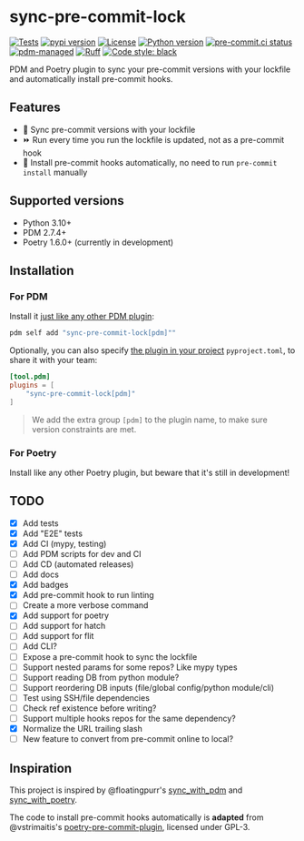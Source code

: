 # sync-pre-commit-lock

[![Tests](https://github.com/GabDug/sync-pre-commit-lock/actions/workflows/ci.yml/badge.svg)](https://github.com/GabDug/sync-pre-commit-lock/actions/workflows/ci.yml)
[![pypi version](https://img.shields.io/pypi/v/sync-pre-commit-lock.svg)](https://pypi.org/project/sync-pre-commit-lock/)
[![License](https://img.shields.io/pypi/l/sync-pre-commit-lock.svg)](https://pypi.python.org/pypi/sync-pre-commit-lock)
[![Python version](https://img.shields.io/pypi/pyversions/sync-pre-commit-lock.svg)](https://pypi.python.org/pypi/sync-pre-commit-lock)
[![pre-commit.ci status](https://results.pre-commit.ci/badge/github/GabDug/sync-pre-commit-lock/main.svg?badge_token=PzBISUnvTEeYahD7i22qiA)](https://results.pre-commit.ci/latest/github/GabDug/sync-pre-commit-lock/main?badge_token=PzBISUnvTEeYahD7i22qiA)
[![pdm-managed](https://img.shields.io/badge/pdm-managed-blueviolet)](https://pdm.fming.dev)
[![Ruff](https://img.shields.io/badge/ruff-lint-red)](https://github.com/charliermarsh/ruff)
[![Code style: black](https://img.shields.io/badge/code%20style-black-000000.svg)](https://github.com/psf/black)

PDM and Poetry plugin to sync your pre-commit versions with your lockfile and automatically install pre-commit hooks.

## Features

- 🔁 Sync pre-commit versions with your lockfile
- ⏩ Run every time you run the lockfile is updated, not as a pre-commit hook
- 🔄 Install pre-commit hooks automatically, no need to run `pre-commit install` manually

## Supported versions

- Python 3.10+
- PDM 2.7.4+
- Poetry 1.6.0+ (currently in development)

## Installation

### For PDM

Install it [just like any other PDM plugin](https://pdm.fming.dev/latest/dev/write/#activate-the-plugin):

```bash
pdm self add "sync-pre-commit-lock[pdm]""
```

Optionally, you can also specify [the plugin in your project](https://pdm.fming.dev/latest/dev/write/#specify-the-plugins-in-project) `pyproject.toml`, to share it with your team:

```toml
[tool.pdm]
plugins = [
    "sync-pre-commit-lock[pdm]"
]
```

> We add the extra group `[pdm]` to the plugin name, to make sure version constraints are met.

### For Poetry

Install like any other Poetry plugin, but beware that it's still in development!

## TODO

- [X] Add tests
- [X] Add "E2E" tests
- [X] Add CI (mypy, testing)
- [ ] Add PDM scripts for dev and CI
- [ ] Add CD (automated releases)
- [ ] Add docs
- [X] Add badges
- [X] Add pre-commit hook to run linting
- [ ] Create a more verbose command
- [X] Add support for poetry
- [ ] Add support for hatch
- [ ] Add support for flit
- [ ] Add CLI?
- [ ] Expose a pre-commit hook to sync the lockfile
- [ ] Support nested params for some repos? Like mypy types
- [ ] Support reading DB from python module?
- [ ] Support reordering DB inputs (file/global config/python module/cli)
- [ ] Test using SSH/file dependencies
- [ ] Check ref existence before writing?
- [ ] Support multiple hooks repos for the same dependency?
- [X] Normalize the URL trailing slash
- [ ] New feature to convert from pre-commit online to local?

## Inspiration

This project is inspired by @floatingpurr's [sync_with_pdm](https://github.com/floatingpurr/sync_with_pdm/) and [sync_with_poetry](https://github.com/floatingpurr/sync_with_poetry/).

The code to install pre-commit hooks automatically is **adapted** from @vstrimaitis's [poetry-pre-commit-plugin](https://github.com/vstrimaitis/poetry-pre-commit-plugin/), licensed under GPL-3.
